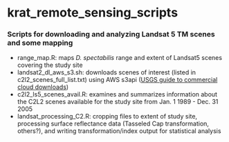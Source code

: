 # krat_remote_sensing_scripts

### Scripts for downloading and analyzing Landsat 5 TM scenes and some mapping
- range_map.R: maps *D. spectabilis* range and extent of Landsat5 scenes covering the study site
- landsat2_dl_aws_s3.sh: downloads scenes of interest (listed in c2l2_scenes_full_list.txt) using AWS s3api ([USGS guide to commercial cloud downloads](https://prd-wret.s3.us-west-2.amazonaws.com/assets/palladium/production/atoms/files/LSDS-2032-Landsat-Commercial-Cloud-Direct-Access-Users-Guide-v2.pdf.pdf))
- c2l2_ls5_scenes_avail.R: examines and summarizes information about the C2L2 scenes available for the study site from Jan. 1 1989 - Dec. 31 2005
- landsat_processing_C2.R: cropping files to extent of study site, processing surface reflectance data (Tasseled Cap transformation, others?), and writing transformation/index output for statistical analysis